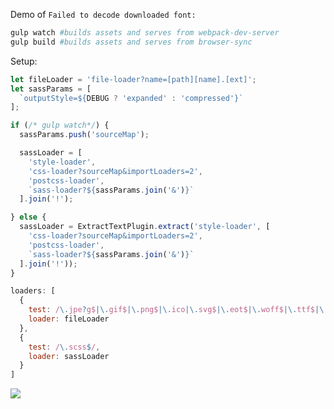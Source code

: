 Demo of `Failed to decode downloaded font:`

```sh
gulp watch #builds assets and serves from webpack-dev-server
gulp build #builds assets and serves from browser-sync
```

Setup:

```js
let fileLoader = 'file-loader?name=[path][name].[ext]';
let sassParams = [
  `outputStyle=${DEBUG ? 'expanded' : 'compressed'}`
];

if (/* gulp watch*/) {
  sassParams.push('sourceMap');

  sassLoader = [
    'style-loader',
    'css-loader?sourceMap&importLoaders=2',
    'postcss-loader',
    `sass-loader?${sassParams.join('&')}`
  ].join('!');

} else {
  sassLoader = ExtractTextPlugin.extract('style-loader', [
    'css-loader?sourceMap&importLoaders=2',
    'postcss-loader',
    `sass-loader?${sassParams.join('&')}`
  ].join('!'));
}

loaders: [
  {
    test: /\.jpe?g$|\.gif$|\.png$|\.ico|\.svg$|\.eot$|\.woff$|\.ttf$|\.woff2($|\?)/,
    loader: fileLoader
  },
  {
    test: /\.scss$/,
    loader: sassLoader
  }
]
```
![](https://s3.amazonaws.com/f.cl.ly/items/3e3u0f370w0Z3g3X1h1n/Image%202015-08-31%20at%205.51.15%20PM.png)
